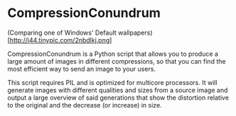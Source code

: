 CompressionConundrum
====================
(Comparing one of Windows' Default wallpapers)[http://i44.tinypic.com/2nbdlkj.png]

CompressionConundrum is a Python script that allows you to produce
a large amount of images in different compressions, so that you can find the
most efficient way to send an image to your users. 

This script requires PIL and is optimized for multicore processors. It will
generate images with different qualities and sizes from a source image and output
a large overview of said generations that show the distortion relative to the original
and the decrease (or increase) in size.
